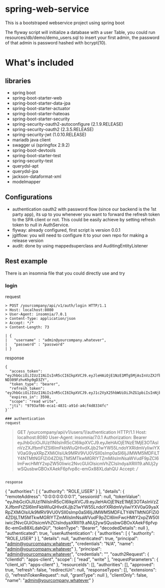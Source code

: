# spring-web-service
This is a bootstraped webservice project using spring boot

The flyway script will initialize a database with a user Table, you could run resources/db/demo/demo_users.sql to insert your first admin, the password of that admin is password hashed with bcrypt(10).

# What's included
## libraries
- spring boot
- spring-boot-starter-web
- spring-boot-starter-data-jpa
- spring-boot-starter-actuator
- spring-boot-starter-hateoas
- spring-boot-starter-security
- spring-security-oauth2-autoconfigure (2.1.9.RELEASE)
- spring-security-oauth2 (2.3.5.RELEASE)
- spring-security-jwt (1.0.10.RELEASE)
- mariadb java client
- swagger ui (springfox 2.9.2)
- spring-boot-devtools
- spring-boot-starter-test
- spring-security-test
- querydsl-apt
- querydsl-jpa
- jackson-dataformat-xml
- modelmapper

## Configurations
- authentication oauth2 with password flow (since our backend is the 1st party app), its up to you whenever you want to forward the refresh token to the SPA client or not. This could be easily achieve by setting refresh token to null in AuthService.
- flyway: already configured, first script is version 0.0.1
- jgitflow: you will need to configure it to your own repo for making a release version
- audit: done by using mappedsuperclass and AuditingEntityListener

## Rest example
There is an insomnia file that you could directly use and try

### login
request
```
> POST /yourcompany/api/v1/auth/login HTTP/1.1
> Host: localhost:8080
> User-Agent: insomnia/7.0.1
> Content-Type: application/json
> Accept: */*
> Content-Length: 73

| {
| 	"username" : "admin@yourcompany.whatever",
| 	"password" : "password"
| }
```

response
```
{
  "access_token": "eyJhbGciOiJIUzI1NiIsInR5cCI6IkpXVCJ9.eyJleHAiOjE1NzE1MTg5MjAsInVzZXJfbmFtZSI6ImFkbWluIiwiYXV0aG9yaXRpZXMiOlsiUk9MRV9VU0VSIl0sImp0aSI6Ijk3OTNhZjg2LWVjYTEtNDgzMS1hOTFkLWE0Y2Y0ZDgzMzRmYyIsImNsaWVudF9pZCI6ImFwcHMtY2xpZW50Iiwic2NvcGUiOlsicmVhZCIsIndyaXRlIl19.VrEIF7aJOP6bEGGdW3tP_toG-ND309FzhvKhp9gD3ZY",
  "token_type": "bearer",
  "refresh_token": "eyJhbGciOiJIUzI1NiIsInR5cCI6IkpXVCJ9.eyJ1c2VyX25hbWUiOiJhZG1pbiIsInNjb3BlIjpbInJlYWQiLCJ3cml0ZSJdLCJhdGkiOiI5NzkzYWY4Ni1lY2ExLTQ4MzEtYTkxZC1hNGNmNGQ4MzM0ZmMiLCJleHAiOjE1NzQxMDczMjAsImF1dGhvcml0aWVzIjpbIlJPTEVfVVNFUiJdLCJqdGkiOiJmOWUxMWRiNi04MWEyLTRjZTMtYWRjZi03NWRiYzc0NGZmZjAiLCJjbGllbnRfaWQiOiJhcHBzLWNsaWVudCJ9.v_wNGmjRZXGlzFEHMtQcrKVlNXjuWleGPN3CXTbB0SE",
  "expires_in": 3598,
  "scope": "read write",
  "jti": "9793af86-eca1-4831-a91d-a4cf4d8334fc"
}```

### authentication
request
```
> GET /yourcompany/api/v1/users/1/authentication HTTP/1.1
> Host: localhost:8080
> User-Agent: insomnia/7.0.1
> Authorization: Bearer eyJhbGciOiJIUzI1NiIsInR5cCI6IkpXVCJ9.eyJleHAiOjE1NzE1MjE3OTAsInVzZXJfbmFtZSI6ImFkbWluQHlvdXJjb21wYW55LndoYXRldmVyIiwiYXV0aG9yaXRpZXMiOlsiUk9MRV9VU0VSIl0sImp0aSI6IjJlMWM5MDFiLTY4NTMtNGFlZi04ZDljLTM5MTkwMGRlYTZmMiIsImNsaWVudF9pZCI6ImFwcHMtY2xpZW50Iiwic2NvcGUiOlsicmVhZCIsIndyaXRlIl19.aNUj2ywSQusbwGBOxXAekF6pfvp8c-emGx88XLdahQU
> Accept: */*
```

response
```
{
  "authorities": [
    {
      "authority": "ROLE_USER"
    }
  ],
  "details": {
    "remoteAddress": "0:0:0:0:0:0:0:1",
    "sessionId": null,
    "tokenValue": "eyJhbGciOiJIUzI1NiIsInR5cCI6IkpXVCJ9.eyJleHAiOjE1NzE1MjE3OTAsInVzZXJfbmFtZSI6ImFkbWluQHlvdXJjb21wYW55LndoYXRldmVyIiwiYXV0aG9yaXRpZXMiOlsiUk9MRV9VU0VSIl0sImp0aSI6IjJlMWM5MDFiLTY4NTMtNGFlZi04ZDljLTM5MTkwMGRlYTZmMiIsImNsaWVudF9pZCI6ImFwcHMtY2xpZW50Iiwic2NvcGUiOlsicmVhZCIsIndyaXRlIl19.aNUj2ywSQusbwGBOxXAekF6pfvp8c-emGx88XLdahQU",
    "tokenType": "Bearer",
    "decodedDetails": null
  },
  "authenticated": true,
  "userAuthentication": {
    "authorities": [
      {
        "authority": "ROLE_USER"
      }
    ],
    "details": null,
    "authenticated": true,
    "principal": "admin@yourcompany.whatever",
    "credentials": "N/A",
    "name": "admin@yourcompany.whatever"
  },
  "principal": "admin@yourcompany.whatever",
  "credentials": "",
  "oauth2Request": {
    "clientId": "apps-client",
    "scope": [
      "read",
      "write"
    ],
    "requestParameters": {
      "client_id": "apps-client"
    },
    "resourceIds": [],
    "authorities": [],
    "approved": true,
    "refresh": false,
    "redirectUri": null,
    "responseTypes": [],
    "extensions": {},
    "refreshTokenRequest": null,
    "grantType": null
  },
  "clientOnly": false,
  "name": "admin@yourcompany.whatever"
}
```